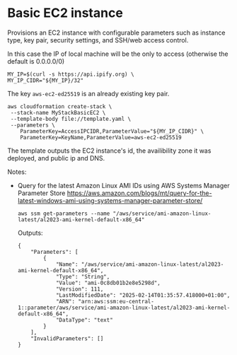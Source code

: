 # Basic EC2 instance

Provisions an EC2 instance with configurable parameters such as instance type, key pair, security settings, and SSH/web access control.

In this case the IP of local machine will be the only to access (otherwise the default is 0.0.0.0/0)

```
MY_IP=$(curl -s https://api.ipify.org) \
MY_IP_CIDR="${MY_IP}/32"
```

The key `aws-ec2-ed25519` is an already existing key pair.

```
aws cloudformation create-stack \
 --stack-name MyStackBasicEC2 \
 --template-body file://template.yaml \
 --parameters \
    ParameterKey=AccessIPCIDR,ParameterValue="${MY_IP_CIDR}" \
    ParameterKey=KeyName,ParameterValue=aws-ec2-ed25519
```

The template outputs the EC2 instance's id, the availibility zone it was deployed, and public ip and DNS.

Notes:

- Query for the latest Amazon Linux AMI IDs using AWS Systems Manager Parameter Store
  https://aws.amazon.com/blogs/mt/query-for-the-latest-windows-ami-using-systems-manager-parameter-store/

  ```
  aws ssm get-parameters --name "/aws/service/ami-amazon-linux-latest/al2023-ami-kernel-default-x86_64"
  ```

  Outputs:

  ```
  {
      "Parameters": [
          {
              "Name": "/aws/service/ami-amazon-linux-latest/al2023-ami-kernel-default-x86_64",
              "Type": "String",
              "Value": "ami-0c8db01b2e8e5298d",
              "Version": 111,
              "LastModifiedDate": "2025-02-14T01:35:57.418000+01:00",
              "ARN": "arn:aws:ssm:eu-central-1::parameter/aws/service/ami-amazon-linux-latest/al2023-ami-kernel-default-x86_64",
              "DataType": "text"
          }
      ],
      "InvalidParameters": []
  }
  ```
